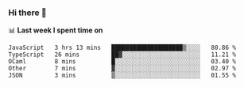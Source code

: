 ### Hi there 👋

<!--
**DBvc/DBvc** is a ✨ _special_ ✨ repository because its `README.md` (this file) appears on your GitHub profile.

Here are some ideas to get you started:

- 🔭 I’m currently working on ...
- 🌱 I’m currently learning ...
- 👯 I’m looking to collaborate on ...
- 🤔 I’m looking for help with ...
- 💬 Ask me about ...
- 📫 How to reach me: ...
- 😄 Pronouns: ...
- ⚡ Fun fact: ...
-->

📊 **Last week I spent time on**
<!--START_SECTION:waka-->
```text
JavaScript   3 hrs 13 mins   ████████████████████▒░░░░   80.86 % 
TypeScript   26 mins         ██▓░░░░░░░░░░░░░░░░░░░░░░   11.21 % 
OCaml        8 mins          █░░░░░░░░░░░░░░░░░░░░░░░░   03.40 % 
Other        7 mins          ▓░░░░░░░░░░░░░░░░░░░░░░░░   02.97 % 
JSON         3 mins          ▒░░░░░░░░░░░░░░░░░░░░░░░░   01.55 % 
```
<!--END_SECTION:waka-->
